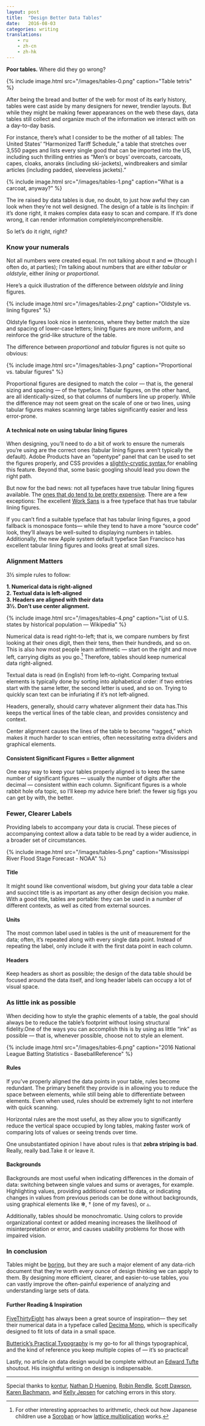 ```yaml
---
layout: post
title:  "Design Better Data Tables"
date:   2016-08-03
categories: writing
translations: 
    - ru
    - zh-cn
    - zh-hk
---
```


**Poor tables.** Where did they go wrong?

{% include image.html src="/images/tables-0.png" caption="Table tetris" %}

After being the bread and butter of the web for most of its early history, tables were cast aside by many designers for newer, trendier layouts. But while they might be making fewer appearances on the web these days, data tables still collect and organize much of the information we interact with on a day-to-day basis.

For instance, there’s what I consider to be the mother of all tables: The United States’ “Harmonized Tariff Schedule,” a table that stretches over 3,550 pages and lists every single good that can be imported into the US, including such thrilling entries as “Men’s or boys’ overcoats, carcoats, capes, cloaks, anoraks (including ski-jackets), windbreakers and similar articles (including padded, sleeveless jackets).”

{% include image.html src="/images/tables-1.png" caption="What is a carcoat, anyway?" %}

The ire raised by data tables is due, no doubt, to just how awful they can look when they’re not well designed. The design of a table is its linchpin: if it’s done right, it makes complex data easy to scan and compare. If it’s done wrong, it can render information completelyincomprehensible.

So let’s do it right, right?

### Know your numerals

Not all numbers were created equal. I’m not talking about π and ∞ (though I often do, at parties); I’m talking about numbers that are either *tabular* or *oldstyle*, either *lining* or *proportional*.

Here’s a quick illustration of the difference between *oldstyle* and *lining* figures.

{% include image.html src="/images/tables-2.png" caption="Oldstyle vs. lining figures" %}

Oldstyle figures look nice in sentences, where they better match the size and spacing of lower-case letters; lining figures are more uniform, and reinforce the grid-like structure of the table.

The difference between *proportional* and *tabular* figures is not quite so obvious:

{% include image.html src="/images/tables-3.png" caption="Proportional vs. tabular figures" %}

Proportional figures are designed to match the color — that is, the general sizing and spacing — of the typeface. Tabular figures, on the other hand, are all identically-sized, so that columns of numbers line up properly. While the difference may not seem great on the scale of one or two lines, using tabular figures makes scanning large tables significantly easier and less error-prone.

#### A technical note on using tabular lining figures

When designing, you’ll need to do a bit of work to ensure the numerals you’re using are the correct ones (tabular lining figures aren’t typically the default). Adobe Products have an “opentype” panel that can be used to set the figures properly, and CSS provides a [slightly-cryptic syntax ](https://css-tricks.com/almanac/properties/f/font-feature-settings/)for enabling this feature. Beyond that, some basic googling should lead you down the right path.

But now for the bad news: not all typefaces have true tabular lining figures available. The [ones that do tend to be pretty expensive](https://www.myfonts.com/fonts/fontfont/ff-meta/). There are a few exceptions: The excellent [Work Sans](https://fonts.google.com/specimen/Work+Sans) is a free typeface that has true tabular lining figures.

If you can’t find a suitable typeface that has tabular lining figures, a good fallback is monospace fonts— while they tend to have a more “source code” look, they’ll always be well-suited to displaying numbers in tables. Additionally, the new Apple system default typeface San Francisco has excellent tabular lining figures and looks great at small sizes.

### Alignment Matters

3½ simple rules to follow:

**1. Numerical data is right-aligned**<br/>
**2. Textual data is left-aligned**<br/>
**3. Headers are aligned with their data**<br/>
**3½. Don’t use center alignment.**

{% include image.html src="/images/tables-4.png" caption="List of U.S. states by historical population — Wikipedia" %}

Numerical data is read right-to-left; that is, we compare numbers by first looking at their ones digit, then their tens, then their hundreds, and so on. This is also how most people learn arithmetic — start on the right and move left, carrying digits as you go.[^1] Therefore, tables should keep numerical data right-aligned.

Textual data is read (in English) from left-to-right. Comparing textual elements is typically done by sorting into alphabetical order: if two entries start with the same letter, the second letter is used, and so on. Trying to quickly scan text can be infuriating if it’s not left-aligned.

Headers, generally, should carry whatever alignment their data has.This keeps the vertical lines of the table clean, and provides consistency and context.

Center alignment causes the lines of the table to become “ragged,” which makes it much harder to scan entries, often necessitating extra dividers and graphical elements.

#### Consistent Significant Figures = Better alignment

One easy way to keep your tables properly aligned is to keep the same number of significant figures — usually the number of digits after the decimal — consistent within each column. Significant figures is a whole rabbit hole ofa topic, so I’ll keep my advice here brief: the fewer sig figs you can get by with, the better.

### Fewer, Clearer Labels

Providing labels to accompany your data is crucial. These pieces of accompanying context allow a data table to be read by a wider audience, in a broader set of circumstances.

{% include image.html src="/images/tables-5.png" caption="Mississippi River Flood Stage Forecast - NOAA" %}

#### Title

It might sound like conventional wisdom, but giving your data table a clear and succinct title is as important as any other design decision you make. With a good title, tables are portable: they can be used in a number of different contexts, as well as cited from external sources.

#### Units

The most common label used in tables is the unit of measurement for the data; often, it’s repeated along with every single data point. Instead of repeating the label, only include it with the first data point in each column.

#### Headers

Keep headers as short as possible; the design of the data table should be focused around the data itself, and long header labels can occupy a lot of visual space.

### As little ink as possible

When deciding how to style the graphic elements of a table, the goal should always be to reduce the table’s footprint without losing structural fidelity.One of the ways you can accomplish this is by using as little “ink” as possible — that is, whenever possible, choose not to style an element.

{% include image.html src="/images/tables-6.png" caption="2016 National League Batting Statistics - BaseballReference" %}

#### Rules

If you’ve properly aligned the data points in your table, rules become redundant. The primary benefit they provide is in allowing you to reduce the space between elements, while still being able to differentiate between elements. Even when used, rules should be extremely light to not interfere with quick scanning.

Horizontal rules are the most useful, as they allow you to significantly reduce the vertical space occupied by long tables, making faster work of comparing lots of values or seeing trends over time.

One unsubstantiated opinion I have about rules is that **zebra striping is bad**. Really, really bad.Take it or leave it.

#### Backgrounds

Backgrounds are most useful when indicating differences in the domain of data: switching between single values and sums or averages, for example. Highlighting values, providing additional context to data, or indicating changes in values from previous periods can be done without backgrounds, using graphical elements like ✻, † (one of my faves), or ▵.

Additionally, tables should be monochromatic. Using colors to provide organizational context or added meaning increases the likelihood of misinterpretation or error, and causes usability problems for those with impaired vision.

### In conclusion

Tables might be [boring](https://medium.com/mission-log/well-designed-interfaces-look-boring-568faa4559e0#.e6301amez), but they are such a major element of any data-rich document that they’re worth every ounce of design thinking we can apply to them. By designing more efficient, clearer, and easier-to-use tables, you can vastly improve the often-painful experience of analyzing and understanding large sets of data.

#### Further Reading & Inspiration

[FiveThirtyEight](http://fivethirtyeight.com/features/the-rise-and-rise-of-nneka-ogwumike/) has always been a great source of inspiration— they set their numerical data in a typeface called [Decima Mono](https://www.myfonts.com/fonts/tipografiaramis/decima-mono/), which is specifically designed to fit lots of data in a small space.

[Butterick’s Practical Typography](http://practicaltypography.com/) is my go-to for all things typographical, and the kind of reference you keep multiple copies of — it’s so practical!

Lastly, no article on data design would be complete without an [Edward Tufte](http://www.edwardtufte.com/bboard/q-and-a-fetch-msg?msg_id=00041I) shoutout. His insightful writing on design is indispensable.

***

Special thanks to [kontur](https://medium.com/u/40a07ef54f77), [Nathan D Huening](https://medium.com/u/98d7858573d), [Robin Rendle](https://medium.com/u/aae529a3f8b0), [Scott Dawson](https://medium.com/u/ed2d267a9408), [Karen Bachmann](https://medium.com/u/529ce6387b3b), and [Kelly Jepsen](https://medium.com/u/4e07ae4204f0) for catching errors in this story.

[^1]: For other interesting approaches to arithmetic, check out how Japanese children use a [Soroban](https://www.youtube.com/watch?v=Px_hvzYS3_Y) or how [lattice multiplication](https://www.khanacademy.org/math/arithmetic/multiplication-division/lattice-multiplication/v/lattice-multiplication) works.
